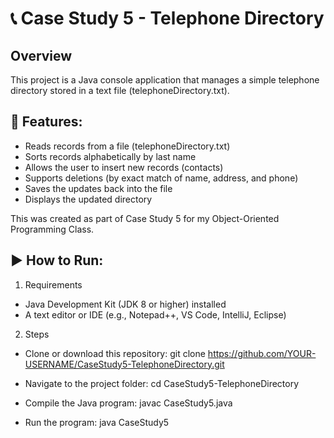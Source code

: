# 📞 Case Study 5 - Telephone Directory

## Overview
This project is a Java console application that manages a simple telephone directory stored in a text file (telephoneDirectory.txt).

## 🔑 Features:
- Reads records from a file (telephoneDirectory.txt)
- Sorts records alphabetically by last name
- Allows the user to insert new records (contacts)
- Supports deletions (by exact match of name, address, and phone)
- Saves the updates back into the file
- Displays the updated directory

This was created as part of Case Study 5 for my Object-Oriented Programming Class.

## ▶️ How to Run:
1. Requirements
- Java Development Kit (JDK 8 or higher) installed
- A text editor or IDE (e.g., Notepad++, VS Code, IntelliJ, Eclipse)

2. Steps
- Clone or download this repository:
      git clone https://github.com/YOUR-USERNAME/CaseStudy5-TelephoneDirectory.git

- Navigate to the project folder:
      cd CaseStudy5-TelephoneDirectory

- Compile the Java program:
      javac CaseStudy5.java

- Run the program:
      java CaseStudy5

